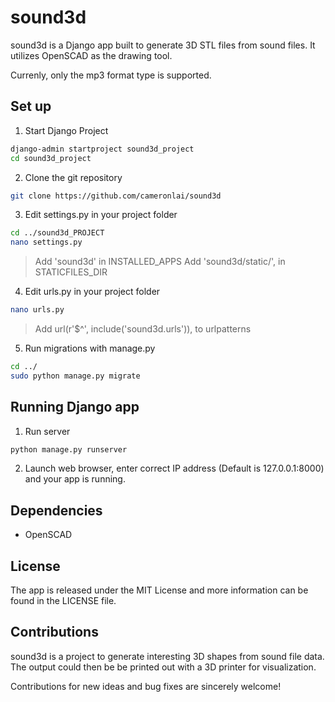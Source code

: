 # sound3d

sound3d is a Django app built to generate 3D STL files from sound files.
It utilizes OpenSCAD as the drawing tool.

Currenly, only the mp3 format type is supported.

## Set up

1. Start Django Project 

  ``` bash
  django-admin startproject sound3d_project
  cd sound3d_project
  ```

2. Clone the git repository

  ``` bash
  git clone https://github.com/cameronlai/sound3d
  ```
  
3. Edit settings.py in your project folder

  ``` bash
  cd ../sound3d_PROJECT
  nano settings.py
  ```

  > Add 'sound3d' in INSTALLED_APPS
  > Add 'sound3d/static/', in STATICFILES_DIR

4. Edit urls.py in your project folder 
  
  ``` bash
  nano urls.py
  ```

  > Add url(r'$^', include('sound3d.urls')), to urlpatterns
  

5. Run migrations with manage.py

  ``` bash
  cd ../
  sudo python manage.py migrate
  ```

## Running Django app

1. Run server

  ``` bash
  python manage.py runserver
  ```

2. Launch web browser, enter correct IP address (Default is 127.0.0.1:8000) and your app is running.

## Dependencies

- OpenSCAD

## License

The app is released under the MIT License and more information can be found in the LICENSE file.

## Contributions

sound3d is a project to generate interesting 3D shapes from sound file data. 
The output could then be be printed out with a 3D printer for visualization.

Contributions for new ideas and bug fixes are sincerely welcome!